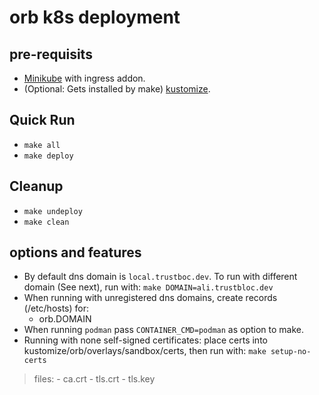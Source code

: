 # orb k8s deployment #


## pre-requisits
* [Minikube](https://minikube.sigs.k8s.io/docs/start/) with ingress addon.
* (Optional: Gets installed by make) [kustomize](https://kubectl.docs.kubernetes.io/installation/kustomize/).

## Quick Run
* `make all`
* `make deploy`

## Cleanup
* `make undeploy`
* `make clean`

## options and features
* By default dns domain is `local.trustboc.dev`. To run with different domain (See next), run with: `make DOMAIN=ali.trustbloc.dev`
* When running with unregistered dns domains, create records (/etc/hosts) for:
	- orb.DOMAIN
* When running `podman` pass `CONTAINER_CMD=podman` as option to make.
* Running with none self-signed certificates: place certs into kustomize/orb/overlays/sandbox/certs, then run with: `make setup-no-certs`
>files:
	- ca.crt
	- tls.crt
	- tls.key
